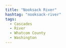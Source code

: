 ```yaml
---
title: "Nooksack River"
hashtag: "nooksack-river"
tags:
  - Cascades
  - River
  - Whatcom County
  - Washington
---
```

